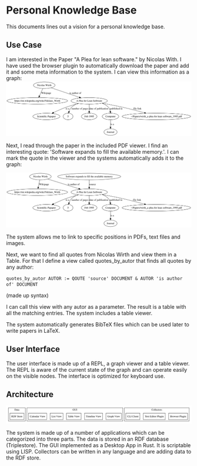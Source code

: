 # Personal Knowledge Base
This documents lines out a vision for a personal knowledge base.

## Use Case

I am interested in the Paper "A Plea for lean software." by Nicolas With. I have used the browser plugin to automatically download the paper and add it and some meta information to the system. I can view this information as a graph:
![Image of a graph created by importing a paper](./example1.svg)

Next, I read through the paper in the included PDF viewer. I find an interesting quote: 'Software expands to fill the available memory.'. I can mark the quote in the viewer and the systems automatically adds it to the graph:

![Image of a graph after adding a quote](./example2.svg)

The system allows me to link to specific positions in PDFs, text files and images.

Next, we want to find all quotes from Nicolas Wirth and view them in a Table. For that I define a view called quotes_by_autor that finds all quotes by any author:

```
quotes_by_autor AUTOR := QOUTE 'source' DOCUMENT & AUTOR 'is author of' DOCUMENT
```
(made up syntax)

I can call this view with any autor as a parameter. The result is a table with all the matching entries. The system includes a table viewer.

The system automatically generates BibTeX files which can be used later to write papers in LaTeX.

## User Interface
The user interface is made up of a REPL, a graph viewer and a table viewer. The REPL is aware of the current state of the graph and can operate easily on the visible nodes. The interface is optimized for keyboard use.

## Architecture
![Diagram of the overall architecture](./architecture.svg)

The system is made up of a number of applications which can be categorized into three parts. The data is stored in an RDF database (Triplestore). The GUI implemented as a Desktop App in Rust. It is scriptable using LISP. Collectors can be written in any language and are adding data to the RDF store.
